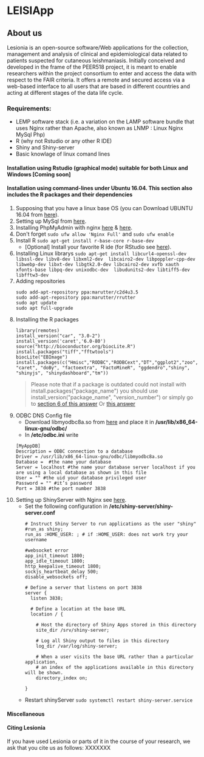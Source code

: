# LEISIApp

## About us
Lesionia is an open-source software/Web applications for the collection, management and analysis 
of clinical and epidemiological data related to patients suspected for cutaneous leishmaniasis.
Initially conceived and developed in the frame of the PEER518 project, it is meant to enable 
researchers within the project consortium to enter and access the data with respect to the FAIR criteria.
It offers a remote and secured access via a web-based interface to all users that are based in different 
countries and acting at different stages of the data life cycle.

### Requirements:
- LEMP software stack (i.e. a variation on the LAMP software bundle that uses Nginx rather than Apache, also known as LNMP : Linux Nginx MySql Php)
- R (why not Rstudio or any other R IDE)
- Shiny and Shiny-server
- Basic knowlage of linux comand lines 

#### Installation using Rstudio (graphical mode) suitable for both Linux and Windows [Coming soon]

#### Installation using command-lines under Ubuntu 16.04. This section also includes the R packages and their dependencies

1. Supposing that you have a linux base OS (you can Download UBUNTU 16.04 from [here](http://releases.ubuntu.com/16.04/)).
2. Setting up MySql from [here](https://linuxize.com/series/how-to-install-lemp-stack-on-ubuntu-18-04/).
3. Installing PhpMyAdmin with nginx [here](https://linuxize.com/post/how-to-install-phpmyadmin-with-nginx-on-ubuntu-18-04/) & [here](https://www.digitalocean.com/community/questions/phpmyadmin-got-404-not-found-error-on-nginx-ubuntu-16-04).
4. Don't forget `sudo ufw allow 'Nginx Full'` and `sudo ufw enable`
5. Install R `sudo apt-get install r-base-core r-base-dev`
   - [Optional] Install your favorite R ide (for RStudio see [here](https://www.rstudio.com/products/rstudio/download/)).
6. Installing Linux librarys `sudo apt-get install libcurl4-openssl-dev libssl-dev libv8-dev libxml2-dev  libcairo2-dev libpoppler-cpp-dev libwebp-dev libxt-dev libgtk2.0-dev libcairo2-dev xvfb xauth xfonts-base libpq-dev unixodbc-dev  libudunits2-dev libtiff5-dev libfftw3-dev`
7. Adding repositories 
   ```
   sudo add-apt-repository ppa:marutter/c2d4u3.5
   sudo add-apt-repository ppa:marutter/rrutter
   sudo apt update
   sudo apt full-upgrade
   ```
8. Installing the R packages 
   ```
   library(remotes) 
   install_version("car", "3.0-2") 
   install_version('caret','6.0-80') 
   source("http://bioconductor.org/biocLite.R") 
   install.packages("tiff","fftwtools") 
   biocLite("EBImage")
   install.packages(c("Hmisc","RODBC","RODBCext","DT","ggplot2","zoo","V8","googleVis","cluster","wordcloud","lubridate","multcompView","dygraphs","forecast","GGally","plotly","sqldf","ggmap","labelled","RColorBrewer","ade4", "caret", "doBy", "factoextra", "FactoMineR", "ggdendro","shiny", "shinyjs", "shinydashboard","tm")) 
   ```
   > Please note that if a package is outdated could not install with install.packages("package_name") 
   you should use install_version("package_name", "version_number") or simply go to [section 6 of this answer](https://stackoverflow.com/questions/25721884/how-should-i-deal-with-package-xxx-is-not-available-for-r-version-x-y-z-wa/31293955)
   Or [this answer](https://stackoverflow.com/questions/37222603/i-want-to-use-ebimage-package-but-it-says-it-is-not-available-for-my-version-of)
9. ODBC DNS Config file
   - Download libmyodbc8a.so from [here](https://dev.mysql.com/downloads/connector/odbc/)
   and place it in **/usr/lib/x86_64-linux-gnu/odbc/**
   - In **/etc/odbc.ini** write
   ```
   [MyAppDB]
   Description = ODBC connection to a database
   Driver = /usr/lib/x86_64-linux-gnu/odbc/libmyodbc8a.so
   Database =  #the name your database
   Server = localhost #the name your database server localhost if you are using a local database as shown in this file
   User = "" #the uid your database privileged user
   Password = "" #it’s password 
   Port = 3838 #the port number 3838
   ```
10. Setting up ShinyServer with Nginx see [here](https://www.digitalocean.com/community/tutorials/how-to-set-up-shiny-server-on-ubuntu-16-04).
    - Set the following configuration in **/etc/shiny-server/shiny-server.conf**
      ```
      # Instruct Shiny Server to run applications as the user "shiny"
      #run_as shiny;
      run_as :HOME_USER: ; # if :HOME_USER: does not work try your username
      
      #websocket error
      app_init_timeout 1800;
      app_idle_timeout 1800;
      http_keepalive_timeout 1800;
      sockjs_heartbeat_delay 500;
      disable_websockets off;
      
      # Define a server that listens on port 3838
      server {
        listen 3838;
      
        # Define a location at the base URL
        location / {
      
          # Host the directory of Shiny Apps stored in this directory
          site_dir /srv/shiny-server;
      
          # Log all Shiny output to files in this directory
          log_dir /var/log/shiny-server;
      
          # When a user visits the base URL rather than a particular application,
          # an index of the applications available in this directory will be shown.
          directory_index on;
        
      }
      ```
    - Restart shinyServer `sudo systemctl restart shiny-server.service`
#### Miscellaneous
#### Citing Lesionia
If you have used Lesionia or parts of it in the course of your research, 
we ask that you cite us as follows:
XXXXXXX


